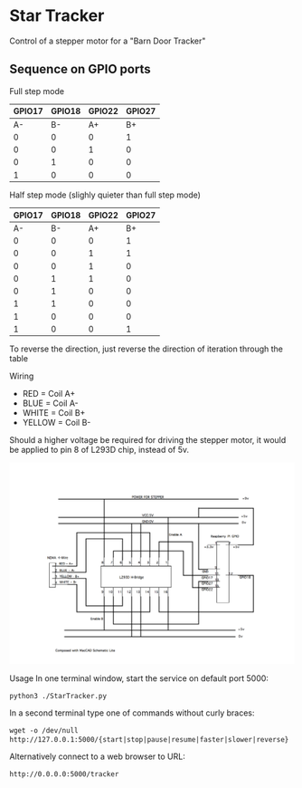 # Star Tracker

Control of a stepper motor for a "Barn Door Tracker"

## Sequence on GPIO ports

Full step mode

| GPIO17 | GPIO18 | GPIO22 | GPIO27 |
|----|----|----|----|
| A- | B- | A+ | B+ |
| 0 | 0 | 0 | 1 | 
| 0 | 0 | 1 | 0 | 
| 0 | 1 | 0 | 0 | 
| 1 | 0 | 0 | 0 | 


Half step mode (slighly quieter than full step mode)

| GPIO17 | GPIO18 | GPIO22 | GPIO27 |
|----|----|----|----|
| A- | B- | A+ | B+ |
| 0 | 0 | 0 | 1 | 
| 0 | 0 | 1 | 1 | 
| 0 | 0 | 1 | 0 | 
| 0 | 1 | 1 | 0 | 
| 0 | 1 | 0 | 0 | 
| 1 | 1 | 0 | 0 | 
| 1 | 0 | 0 | 0 | 
| 1 | 0 | 0 | 1 | 

To reverse the direction, just reverse the direction of iteration through the table

Wiring

- RED = Coil A+ 
- BLUE = Coil A- 
- WHITE = Coil B+
- YELLOW = Coil B-

Should a higher voltage be required for driving the stepper motor, it would be applied to pin 8 of L293D chip, instead of 5v.

![Wiring](/wiring-diagram.png)

Usage
In one terminal window, start the service on default port 5000: 
```
python3 ./StarTracker.py
```

In a second terminal type one of commands without curly braces:
```
wget -o /dev/null http://127.0.0.1:5000/{start|stop|pause|resume|faster|slower|reverse}
```

Alternatively connect to a web browser to URL:
```
http://0.0.0.0:5000/tracker
```


